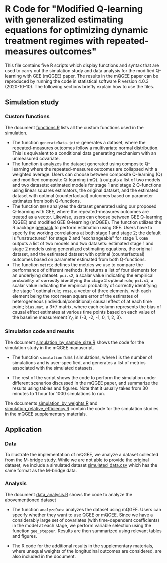 # R Code for "Modified Q-learning with generalized estimating equations for optimizing dynamic treatment regimes with repeated-measures outcomes"

This file contains five R scripts which display functions and syntax that are used to carry out the simulation study and data analysis for the modified Q-learning with GEE (mQGEE) paper. The results in the mQGEE paper can be reproduced by running the code in statistical software R version 4.0.3 (2020-10-10). The following sections briefly explain how to use the files.

## Simulation study

### Custom functions

The document [functions.R](https://github.com/YZhang469/MQGEE/blob/master/functions.R) lists all the custom functions used in the simulation.

* The function `generateData.joint` generates a dataset, where the repeated-measures outcomes follow a multivariate normal distribution. This is equivalent to a conditional data generating mechanism with an unmeasured covariate.
* The function `Q` analyzes the dataset generated using composite Q-learning where the repeated-measures outcomes are collapsed with a weighted average. Users can choose between composite Q-learning (Q) and modified composite Q-learning (mQ). `Q` outputs a list of two models and two datasets: estimated models for stage 1 and stage 2 Q-functions using linear squares estimators, the original dataset, and the estimated dataset with optimal (counterfactual) outcomes based on parameter estimates from both Q-functions.
* The function `QGEE` analyzes the dataset generated using our proposed Q-learning with GEE, where the repeated-measures outcomes are treated as a vector. Likewise, users can choose between GEE Q-learning (QGEE) and modified GEE Q-learning (mQGEE). The function utilizes the R package [geepack](https://cran.r-project.org/web/packages/geepack/geepack.pdf) to perform estimation using GEE. Users have to specify the working correlations at both stage 1 and stage 2; the default is "unstructured" for stage 2 and "exchangeable" for stage 1. `QGEE` outputs a list of two models and two datasets: estimated stage 1 and stage 2 models using generalized estimating equations, the original dataset, and the estimated dataset with optimal (counterfactual) outcomes based on parameter estimated from both Q-functions.
* The function `metric` defines the metrics we use to compare the performance of different methods. It returns a list of four elements for an underlying dataset: `pci.s2`, a scalar value indicating the empirical probability of correctly identifying the stage 2 optimal rule; `pci.s1`, a scalar value indicating the empirical probablity of correctly identifying the stage 1 optimal rule; `rmse`, a vector of three elements, with each element being the root mean square error of the estimates of heterogeneous (individual/conditional) causal effect of at each time point; `bias.mat`, a 3\*7 matrix, where each column represents the bias of causal effect estimates at various time points based on each value of the baseline measurement Y<sub>0</sub> in {-3, -2, -1, 0, 1, 2, 3}.

### Simulation code and results

The document [simulation_by_sample_size.R](https://github.com/YZhang469/UMN-mQGEE/blob/master/simulation_by_sample_size.R) shows the code for the simulation study in the mQGEE manuscript.

* The function `simulation` runs I simulations, where I is the number of simulations and is user-specified, and generates a list of metrics associated with the simulated datasets.

* The rest of the script shows the code to perform the simulation under different scenarios discussed in the mQGEE paper, and summarize the results using tables and figures. Note that it usually takes from 30 minutes to 1 hour for 1000 simulations to run.

The documents [simulation_by_weights.R](https://github.com/YZhang469/UMN-mQGEE/blob/master/simulation_by_weights.R) and [simulation_relative_efficiency.R](https://github.com/YZhang469/UMN-mQGEE/blob/master/simulation_relative_efficiency.R) contain the code for the simulation studies in the mQGEE supplementary materials.

## Application

### Data

To illustrate the implementation of mQGEE, we analyze a dataset collected from the M-bridge study. While we are not able to provide the original dataset, we include a simulated dataset [simulated_data.csv](https://github.com/YZhang469/UMN-mQGEE/blob/master/simulated_data.csv) which has the same format as the M-bridge data.

### Analysis

The document [data_analysis.R](https://github.com/YZhang469/UMN-mQGEE/blob/master/data_analysis.R) shows the code to analyze the abovementioned dataset

* The function `analyzeData` analyzes the dataset using mQGEE. Users can specify whether they want to use QGEE or mQGEE. Since we have a considerably large set of covariates (with time-dependent coefficients) in the model at each stage, we perform variable selection using the function `gee_stepper`. Results are then summarized using relevant tables and figures.

* The R code for the additional results in the supplementary materials, where unequal weights of the longitudinal outcomes are considered, are also included in the document.
